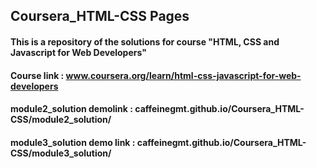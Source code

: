 ## Coursera_HTML-CSS Pages
#### This is a repository of the solutions for course "HTML, CSS and Javascript for Web Developers"
#### Course link : www.coursera.org/learn/html-css-javascript-for-web-developers
#### module2_solution demolink : caffeinegmt.github.io/Coursera_HTML-CSS/module2_solution/
#### module3_solution demo link : caffeinegmt.github.io/Coursera_HTML-CSS/module3_solution/


